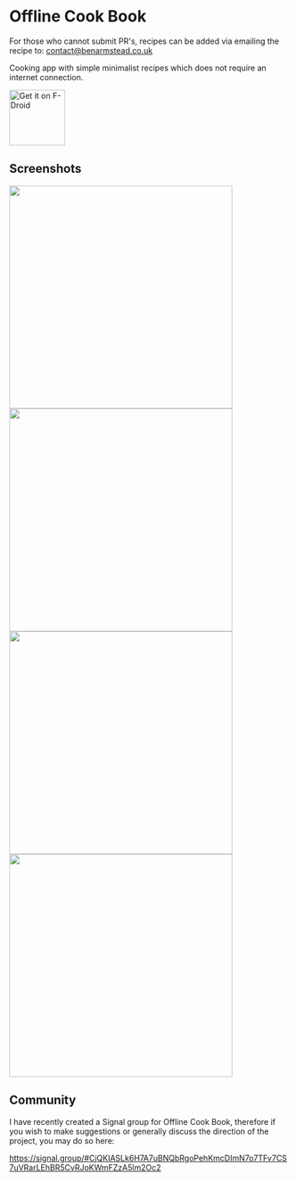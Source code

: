 # Offline Cook Book

For those who cannot submit PR's, recipes can be added via emailing the recipe to: contact@benarmstead.co.uk

Cooking app with simple minimalist recipes which does not require an internet connection.

[<img src="https://fdroid.gitlab.io/artwork/badge/get-it-on.png" alt="Get it on F-Droid" height="100">](https://www.f-droid.org/packages/com.benarmstead.simplecooking/)

## Screenshots

<img src="https://user-images.githubusercontent.com/70973680/135154110-e8661e1c-fce9-410e-99d7-2060b9261d5d.jpg" width="400"/><a> </a><img src="https://user-images.githubusercontent.com/70973680/135154198-dd24f7ab-3fd0-4d2f-8ebd-66560e5f7854.jpg" width="400"/><a> </a><img src="https://user-images.githubusercontent.com/70973680/135154203-0222f000-2f08-415f-bbf8-798d65b3d06a.jpg" width="400"/><a> </a><img src="https://user-images.githubusercontent.com/70973680/135154210-08521907-a4e5-4f16-917e-1bf92bfba0b1.jpg" width="400"/>

## Community

I have recently created a Signal group for Offline Cook Book, therefore if you wish to make suggestions or generally discuss the direction of the project, you may do so here:

https://signal.group/#CjQKIASLk6H7A7uBNQbRgoPehKmcDImN7o7TFv7CS7uVRarLEhBR5CvRJoKWmFZzA5lm2Oc2
